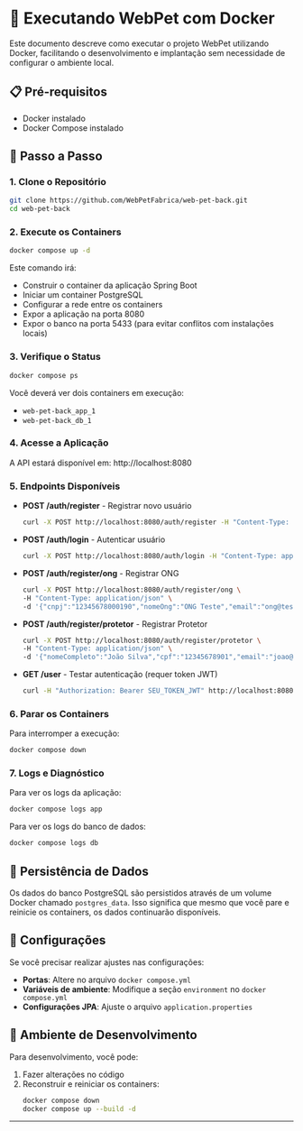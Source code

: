 # 🐳 Executando WebPet com Docker

Este documento descreve como executar o projeto WebPet utilizando Docker, facilitando o desenvolvimento e implantação sem necessidade de configurar o ambiente local.

## 📋 Pré-requisitos

- Docker instalado
- Docker Compose instalado

## 🚀 Passo a Passo

### 1. Clone o Repositório

```bash
git clone https://github.com/WebPetFabrica/web-pet-back.git
cd web-pet-back
```

### 2. Execute os Containers

```bash
docker compose up -d
```

Este comando irá:
- Construir o container da aplicação Spring Boot
- Iniciar um container PostgreSQL 
- Configurar a rede entre os containers
- Expor a aplicação na porta 8080
- Expor o banco na porta 5433 (para evitar conflitos com instalações locais)

### 3. Verifique o Status

```bash
docker compose ps
```

Você deverá ver dois containers em execução:
- `web-pet-back_app_1`
- `web-pet-back_db_1`

### 4. Acesse a Aplicação

A API estará disponível em: http://localhost:8080

### 5. Endpoints Disponíveis

- **POST /auth/register** - Registrar novo usuário
  ```bash
  curl -X POST http://localhost:8080/auth/register -H "Content-Type: application/json" -d '{"name":"Teste", "email":"teste@exemplo.com", "password":"senha123"}'
  ```

- **POST /auth/login** - Autenticar usuário
  ```bash
  curl -X POST http://localhost:8080/auth/login -H "Content-Type: application/json" -d '{"email":"teste@exemplo.com", "password":"senha123"}'
  ```

- **POST /auth/register/ong** - Registrar ONG
  ```bash
  curl -X POST http://localhost:8080/auth/register/ong \
  -H "Content-Type: application/json" \
  -d '{"cnpj":"12345678000190","nomeOng":"ONG Teste","email":"ong@teste.com","celular":"41999999999","password":"senha123"}'
  ```

- **POST /auth/register/protetor** - Registrar Protetor
  ```bash
  curl -X POST http://localhost:8080/auth/register/protetor \
  -H "Content-Type: application/json" \
  -d '{"nomeCompleto":"João Silva","cpf":"12345678901","email":"joao@teste.com","celular":"41888888888","password":"senha123"}'
  ```

- **GET /user** - Testar autenticação (requer token JWT)
  ```bash
  curl -H "Authorization: Bearer SEU_TOKEN_JWT" http://localhost:8080/user
  ```

### 6. Parar os Containers

Para interromper a execução:

```bash
docker compose down
```

### 7. Logs e Diagnóstico

Para ver os logs da aplicação:

```bash
docker compose logs app
```

Para ver os logs do banco de dados:

```bash
docker compose logs db
```

## 💾 Persistência de Dados

Os dados do banco PostgreSQL são persistidos através de um volume Docker chamado `postgres_data`. Isso significa que mesmo que você pare e reinicie os containers, os dados continuarão disponíveis.

## 🔧 Configurações

Se você precisar realizar ajustes nas configurações:

- **Portas**: Altere no arquivo `docker compose.yml`
- **Variáveis de ambiente**: Modifique a seção `environment` no `docker compose.yml`
- **Configurações JPA**: Ajuste o arquivo `application.properties`

## 🧪 Ambiente de Desenvolvimento

Para desenvolvimento, você pode:

1. Fazer alterações no código
2. Reconstruir e reiniciar os containers:
   ```bash
   docker compose down
   docker compose up --build -d
   ```

---